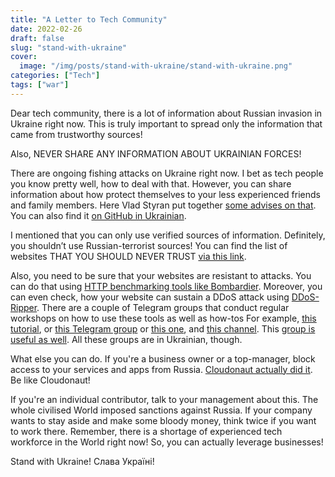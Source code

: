 ```yaml
---
title: "A Letter to Tech Community"
date: 2022-02-26
draft: false
slug: "stand-with-ukraine"
cover:
  image: "/img/posts/stand-with-ukraine/stand-with-ukraine.png"
categories: ["Tech"]
tags: ["war"]
---
```


Dear tech community, there is a lot of information about Russian invasion in Ukraine right now. This is truly important to spread only the information that came from trustworthy sources!

Also, NEVER SHARE ANY INFORMATION ABOUT UKRAINIAN FORCES!

There are ongoing fishing attacks on Ukraine right now. I bet as tech people you know pretty well, how to deal with that. However, you can share information about how protect themselves to your less experienced friends and family members. Here Vlad Styran put together [some advises on that](https://bsg.tech/blog/cyber-security-advice-for-small-business/). You can also find it [on GitHub in Ukrainian](https://github.com/sapran/dontclickshit).

I mentioned that you can only use verified sources of information. Definitely, you shouldn’t use Russian-terrorist sources! You can find the list of websites THAT YOU SHOULD NEVER TRUST [via this link](https://docs.google.com/document/d/1MbeYiXL4j9ZHrCOVY1W2m7tdfUOjL4T4BE3KdeZy_7U/edit?usp=sharing).

Also, you need to be sure that your websites are resistant to attacks. You can do that using [HTTP benchmarking tools like Bombardier](https://github.com/codesenberg/bombardier). Moreover, you can even check, how your website can sustain a DDoS attack using [DDoS-Ripper](https://github.com/palahsu/DDoS-Ripper). There are a couple of Telegram groups that conduct regular workshops on how to use these tools as well as how-tos For example, [this tutorial](https://t.me/c/1627443142/2), or [this Telegram group](https://t.me/+9GPKhDPGHPAzZjdi) or [this one](https://pastebin.com/nBq2ueqC), and [this channel](https://t.me/+97Y45he5lOI2ZTky). This [group is useful as well](https://t.me/kiber_memarnya). All these groups are in Ukrainian, though.

What else you can do. If you're a business owner or a top-manager, block access to your services and apps from Russia. [Cloudonaut actually did it](https://cloudonaut.io/sanction-russia-block-traffic-using-cloudfront-geo-restriction/). Be like Cloudonaut!

If you're an individual contributor, talk to your management about this. The whole civilised World imposed sanctions against Russia. If your company wants to stay aside and make some bloody money, think twice if you want to work there. Remember, there is a shortage of experienced tech workforce in the World right now! So, you can actually leverage businesses!

Stand with Ukraine!
Слава Україні!
